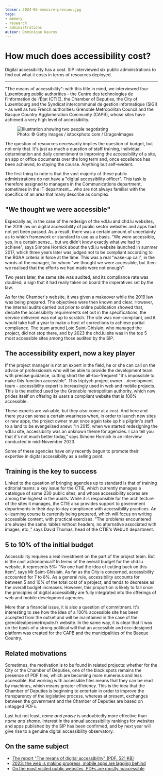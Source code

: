```yaml
---
teaser: 2024-05-memoire-preview.jpg
tags:
- memory
- research
- administrations
auteur: Dominique Nauroy
---
```


<hgroup>
	<h1>How much does accessibility cost?</h1>
	<p>Digital accessibility has a cost. SIP interviewed six public administrations to find out what it costs in terms of resources deployed.</p>
</hgroup>
<hr>
<div class="intro">
    <p>"The means of accessibility": with this title in mind, we interviewed four Luxembourg public authorities - the Centre des technologies de l'information de l'État (CTIE), the Chamber of Deputies, the City of Luxembourg and the Syndicat intercommunal de gestion informatique (SIGI) - as well as two French authorities: Grenoble Metropolitan Council and the Basque Country Agglomeration Community (CAPB), whose sites have achieved a very high level of accessibility.</p>
</div>
<figure role="group" aria-label="Photo: Getty Images / istockphoto.com / DragonImages" class="pic">
    <img src="../../../../content/fr/news/img/2024-05-memoire.jpg" alt="Illustration showing two people negotiating">
    <figcaption>Photo: © Getty Images / istockphoto.com / DragonImages</figcaption>
</figure>
<p>The question of resources necessarily implies the question of budget, but not only that. It's just as much a question of staff training, individual determination and daily commitment to improving the accessibility of a site, an app or office documents over the long term and, once excellence has been achieved, to staying the course. Anything but self-evident.</p>

<p>The first thing to note is that the vast majority of these public administrations do not have a "digital accessibility officer". This task is therefore assigned to managers in the Communications department, sometimes in the IT department... who are not always familiar with the specifics of an area that many describe as complex.</p>

<h2>"We thought we were accessible"</h2>

<p>Especially as, in the case of the redesign of the vdl.lu and chd.lu websites, the 2019 law on digital accessibility of public sector websites and apps had not yet been passed. As a result, there was a certain amount of uncertainty as to which framework or standard to use as a basis. "We were accessible, yes, in a certain sense... but we didn't know exactly what we had to achieve", says Simone Hornick about the vdl.lu website launched in summer 2017, which three years later was judged not to be compliant according to the RGAA criteria in force at the time. This was a real "wake-up call", in the words of the manager, for whom "we thought we were accessible, but then we realised that the efforts we had made were not enough".</p>

<p>Two years later, the same site was audited, and its compliance rate was doubled, a sign that it had really taken on board the imperatives set by the law.</p>

<p>As for the Chamber's website, it was given a makeover while the 2019 law was being prepared. The objectives were then known and clear. However, the internal audits carried out prior to online publication showed that, despite the accessibility requirements set out in the specifications, the service delivered was not up to scratch. The site was non-compliant, and it would take half a year to make a host of corrections to achieve partial compliance. The team around Loïc Saint-Ghislain, who managed the project, did not stop there, and by 2023 the chd.lu site was in the top 5 most accessible sites among those audited by the SIP.</p>

<h2>The accessibility expert, now a key player</h2>

<p>If the project manager is not an expert in the field, he or she can call on the advice of professionals who will be able to provide the development team with precise guidance, cutting short the all-too-frequent "it's impossible to make this function accessible". This triptych project owner - development team - accessibility expert is increasingly used in web and mobile projects. This is the method used by the Grenoble metropolitan authority, which now prides itself on offering its users a compliant website that is 100% accessible.</p>

<p>These experts are valuable, but they also come at a cost. And here and there you can sense a certain weariness when, in order to launch new sites or new apps, the project owner must once again take up his pilgrim's staff to a land to be evangelised anew: "In 2015, when we started redesigning the vdl.lu site, accessibility was an unknown theme for agencies. I can tell you that it's not much better today," says Simone Hornick in an interview conducted in mid-November 2023.</p>

<p>Some of these agencies have only recently begun to promote their expertise in digital accessibility as a selling point.</p>

<h2>Training is the key to success</h2>

<p>Linked to the question of bringing agencies up to standard is that of training editorial teams: a key issue for the CTIE, which currently manages a catalogue of some 230 public sites, and whose accessibility scores are among the highest in the audits. While it is responsible for the architecture of the sites it manages, the CTIE also provides support to government departments in their day-to-day compliance with accessibility practices. An e-learning course is currently being prepared, which will focus on writing accessible content, with practical exercises. "The problems encountered are always the same: tables without headers, no alternative associated with images, etc.," says David Thomas, head of the CTIE's WebUX department.</p>

<h2>5 to 10% of the initial budget</h2>

<p>Accessibility requires a real investment on the part of the project team. But is the cost astronomical? In terms of the overall budget for the chd.lu website, it represents 5%: "No one had the idea of cutting back on this item", says Mr Saint-Ghislain. As far as the City is concerned, accessibility accounted for 7 to 8%. As a general rule, accessibility accounts for between 5 and 10% of the total cost of a project, and tends to decrease as the overall budget increases. However, this proportion is likely to fall once the principles of digital accessibility are fully integrated into the offerings of web and mobile development agencies.</p>

<p>More than a financial issue, it is also a question of commitment. It's interesting to see how the idea of a 100% accessible site has been accepted from the outset and will be maintained in the case of the grenoblealpesmetropole.fr website. In the same way, it is clear that it was on the basis of a strong political will that an accessible and eco-designed platform was created for the CAPB and the municipalities of the Basque Country.</p>

<h2>Related motivations</h2>

<p>Sometimes, the motivation is to be found in related projects: whether for the City or the Chamber of Deputies, one of the black spots remains the presence of PDF files, which are becoming more numerous and less accessible. But working with accessible files means that they can be read by machines, which means greater efficiency. This is the idea that the Chamber of Deputies is beginning to entertain in order to improve the transparency of the legislative process, whereas at present, exchanges between the government and the Chamber of Deputies are based on untagged PDFs.</p>

<p>Last but not least, <em>name and praise</em> is undoubtedly more effective than <em>name and shame</em>. Interest in the annual accessibility rankings for websites and apps published by the SIP has been confirmed, and by next year will give rise to a genuine digital accessibility observatory.</p>

<aside class="more">
    <h2>On the same subject</h2>
    <ul>
        <li><a href="https://data.public.lu/fr/datasets/memoire-les-moyens-de-laccessibilite-numerique/">The report "The means of digital accessibility" (PDF, 521 KB)</a></li>
        <li><a href="2024-01-22-rapport2023.html">2023: the web is making progress, mobile apps are lagging behind</a></li>
        <li><a href="2023-04-28-des-pdf-majoritairement-inaccessibles.html">On the most visited public websites, PDFs are mostly inaccessible</a></li>
    </ul>
</aside>
